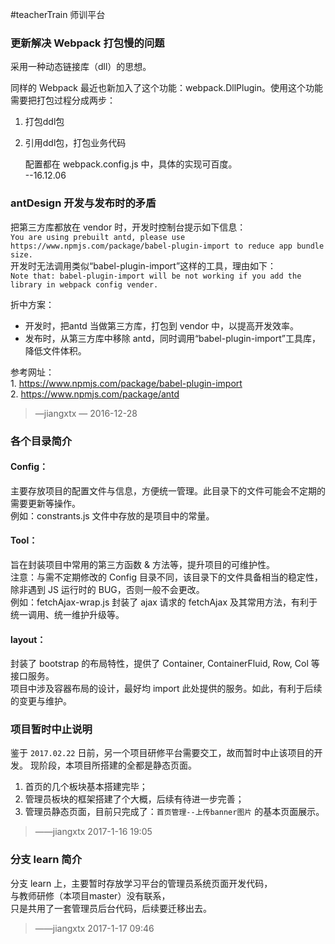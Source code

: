 #teacherTrain 师训平台

### 更新解决 Webpack 打包慢的问题

采用一种动态链接库（dll）的思想。

同样的 Webpack 最近也新加入了这个功能：webpack.DllPlugin。使用这个功能需要把打包过程分成两步：
1. 打包ddl包
2. 引用ddl包，打包业务代码   

    配置都在 webpack.config.js 中，具体的实现可百度。   
                        --16.12.06
                        
### antDesign 开发与发布时的矛盾

把第三方库都放在 vendor 时，开发时控制台提示如下信息：   
    `You are using prebuilt antd, please use https://www.npmjs.com/package/babel-plugin-import to reduce app bundle size.`  
开发时无法调用类似“babel-plugin-import”这样的工具，理由如下：  
    `Note that: babel-plugin-import will be not working if you add the library in webpack config vender.`    

折中方案：
* 开发时，把antd 当做第三方库，打包到 vendor 中，以提高开发效率。
* 发布时，从第三方库中移除 antd，同时调用“babel-plugin-import”工具库，降低文件体积。  

参考网址：  
    1. https://www.npmjs.com/package/babel-plugin-import  
    2. https://www.npmjs.com/package/antd  
    
> —jiangxtx — 2016-12-28  
            
### 各个目录简介

#### Config：
主要存放项目的配置文件与信息，方便统一管理。此目录下的文件可能会不定期的需要更新等操作。   
例如：constrants.js 文件中存放的是项目中的常量。

#### Tool：  
旨在封装项目中常用的第三方函数 & 方法等，提升项目的可维护性。  
注意：与需不定期修改的 Config 目录不同，该目录下的文件具备相当的稳定性，除非遇到 JS 运行时的 BUG，否则一般不会更改。   
例如：fetchAjax-wrap.js 封装了 ajax 请求的 fetchAjax 及其常用方法，有利于统一调用、统一维护升级等。  

#### layout：
封装了 bootstrap 的布局特性，提供了 Container, ContainerFluid, Row, Col 等接口服务。  
项目中涉及容器布局的设计，最好均 import 此处提供的服务。如此，有利于后续的变更与维护。

### 项目暂时中止说明

鉴于 `2017.02.22` 日前，另一个项目研修平台需要交工，故而暂时中止该项目的开发。
现阶段，本项目所搭建的全都是静态页面。
1. 首页的几个板块基本搭建完毕；
2. 管理员板块的框架搭建了个大概，后续有待进一步完善；
3. 管理员静态页面，目前只完成了：`首页管理--上传banner图片` 的基本页面展示。

> ——jiangxtx 2017-1-16 19:05

### 分支 learn 简介

分支 learn 上，主要暂时存放学习平台的管理员系统页面开发代码，  
与教师研修（本项目master）没有联系，  
只是共用了一套管理员后台代码，后续要迁移出去。  

> ——jiangxtx 2017-1-17 09:46

